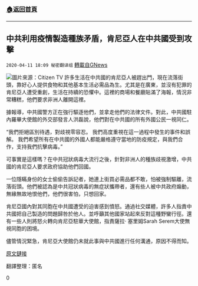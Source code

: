###  [:house:返回首頁](https://github.com/ourhimalayas/txt)
---

## 中共利用疫情製造種族矛盾，肯尼亞人在中共國受到攻擊
`2020-04-11 18:09 秘密翻译组` [轉載自GNews](https://gnews.org/zh-hant/169427/)

![](https://s3.amazonaws.com/gnews-media-offload/wp-content/uploads/2020/04/11180635/%E4%B8%AD%E5%85%B1%E5%88%A9%E7%94%A8%E7%96%AB%E6%83%85%E5%88%B6%E9%80%A0%E7%A7%8D%E6%97%8F%E7%9F%9B%E7%9B%BE%EF%BC%8C%E8%82%AF%E5%B0%BC%E4%BA%9A%E4%BA%BA%E5%9C%A8%E4%B8%AD%E5%85%B1%E5%9B%BD%E5%8F%97%E5%88%B0%E6%94%BB%E5%87%BB.jpg)圖片來源：Citizen TV 
許多生活在中共國的肯尼亞人被趕出門，現在流落街頭，靠好心人提供食物和其他基本生活必需品為生。尤其是在廣東，並沒有犯罪的肯尼亞人遭受重創，生活在持續的恐懼中。這裡的商場和餐廳貼滿了海報，情況非常糟糕，他們要求非洲人離開這裡。

據報導，中共國警方正在強行驅逐他們，並拿走他們的法律文件。對此，中共國駐內羅畢大使館的外交部發言人洪磊說，他們對在中共國的所有外國公民一視同仁。

“我們拒絕區別待遇，對歧視零容忍。 我們高度重視在這一過程中發生的事件和誤解。 我們希望所有在中共國的外國人都能嚴格遵守當地的防疫規定，與我們合作，支持我們抗擊病毒。”

可事實是這樣嗎？在中共冠狀病毒大流行之後，針對非洲人的種族歧視激增，中共國的肯尼亞人要求政府協助他們回國。

一位隱瞞身份的女士偷偷告訴記者，她連上街買必需品都不敢，怕被強制驅離，流落街頭。他們被認為是中共冠狀病毒的無症狀攜帶者，還有些人被中共政府煽動，無緣無故地恨他們，他們很害怕，只想回家。

肯尼亞國內對其同胞在中共國遭受的迫害感到憤怒。通過社交媒體，許多人指責中共國把自己製造的問題歸咎於他人。並呼籲其他國家站起來反對這種野蠻行徑。還有一些人則將怒火轉向肯尼亞駐華大使館，指責薩拉· 塞里姆Sarah Serem大使無視同胞的困境。

儘管情況緊急，肯尼亞大使館仍未就此事與中共國進行任何溝通，原因不得而知。

[原文鏈接](https://www.nation.co.ke/news/Kenyans-in-China-hit-by-wave-of-racial-attacks/1056-5519796-p8r40t/index.html)

翻譯整理：匿名

0
